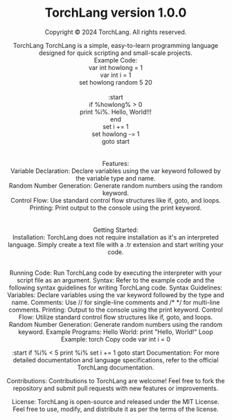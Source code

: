 <center>
  
  <h1><b>TorchLang version 1.0.0</b></h1>
  <p>Copyright © 2024 TorchLang. All rights reserved.</p>
<p>TorchLang
TorchLang is a simple, easy-to-learn programming language designed for quick scripting and small-scale projects.
<br>
Example Code:<br>
var int howlong = 1<br>
var int i = 1<br>
set howlong random 5 20<br>
<br>
:start<br>
if %howlong% > 0<br>
print %i%. Hello, World!!!<br>
end<br>
set i += 1<br>
set howlong -= 1<br>
goto start<br><br><br>
Features:<br>
Variable Declaration: Declare variables using the var keyword followed by the variable type and name.<br>
Random Number Generation: Generate random numbers using the random keyword.<br>
Control Flow: Use standard control flow structures like if, goto, and loops.<br>
Printing: Print output to the console using the print keyword.<br><br><br>
Getting Started:<br>
Installation: TorchLang does not require installation as it's an interpreted language. Simply create a text file with a .tr extension and start writing your code.<br><br>

Running Code: Run TorchLang code by executing the interpreter with your script file as an argument.
Syntax: Refer to the example code and the following syntax guidelines for writing TorchLang code.
Syntax Guidelines:
Variables: Declare variables using the var keyword followed by the type and name.
Comments: Use // for single-line comments and /* */ for multi-line comments.
Printing: Output to the console using the print keyword.
Control Flow: Utilize standard control flow structures like if, goto, and loops.
Random Number Generation: Generate random numbers using the random keyword.
Example Programs:
Hello World:
print "Hello, World!"
Loop Example:
torch
Copy code
var int i = 0

:start
if %i% < 5
    print %i%
    set i += 1
    goto start
Documentation:
For more detailed documentation and language specifications, refer to the official TorchLang documentation.

Contributions:
Contributions to TorchLang are welcome! Feel free to fork the repository and submit pull requests with new features or improvements.

License:
TorchLang is open-source and released under the MIT License. Feel free to use, modify, and distribute it as per the terms of the license.</p>

  
  </center>

